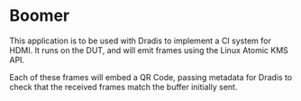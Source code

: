 # Boomer

This application is to be used with Dradis to implement a CI system for HDMI. It runs on the DUT,
and will emit frames using the Linux Atomic KMS API.

Each of these frames will embed a QR Code, passing metadata for Dradis to check that the received
frames match the buffer initially sent.

